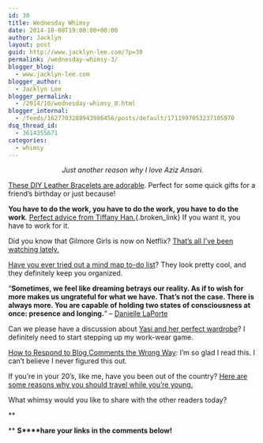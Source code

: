 ```yaml
---
id: 30
title: Wednesday Whimsy
date: 2014-10-08T19:00:00+00:00
author: Jacklyn
layout: post
guid: http://www.jacklyn-lee.com/?p=30
permalink: /wednesday-whimsy-3/
blogger_blog:
  - www.jacklyn-lee.com
blogger_author:
  - Jacklyn Lee
blogger_permalink:
  - /2014/10/wednesday-whimsy_8.html
blogger_internal:
  - /feeds/1627703288943986456/posts/default/1711997053237105970
dsq_thread_id:
  - 3614355671
categories:
  - whimsy
---
```

<input class="jpibfi" type="hidden" />

<div style="text-align: center;">
</div>

<div style="text-align: center;">
  <i>Just another reason why I love Aziz Ansari.</i>
</div>

[These DIY Leather Bracelets are adorable](http://www.abeautifulmess.com/2014/10/easy-leather-bracelet-diy-3-ways.html). Perfect for some quick gifts for a friend&#8217;s birthday or just because!

**You have to do the work, you have to do the work, you have to do the work**. [Perfect advice from Tiffany Han.](http://tiffanyhan.com/notheretosaveyou/?utm_source=rss&utm_medium=rss&utm_campaign=notheretosaveyou){.broken_link} If you want it, you have to work for it.

Did you know that Gilmore Girls is now on Netflix? [That&#8217;s all I&#8217;ve been watching lately.](http://instagram.com/p/t0_O6WSE-W/?modal=true)

[Have you ever tried out a mind map to-do list](http://www.helloneverland.com/creative-lifestyle/mind-map-your-to-do-list)? They look pretty cool, and they definitely keep you organized.

&#8220;**Sometimes, we feel like dreaming betrays our reality. As if to wish for more makes us ungrateful for what we have. That’s not the case. There is always more. You are capable of holding two states of consciousness at once: presence and longing.**&#8221; &#8211; [Danielle LaPorte](http://www.daniellelaporte.com/devoted-to-dreaming/?utm_source=rss&utm_medium=rss&utm_campaign=devoted-to-dreaming)

Can we please have a discussion about [Yasi and her perfect wardrobe](http://hello-gorgeous-blog.blogspot.com/2014/10/change-is-constant.html?showComment=1412560124976#c4759481501643518827)? I definitely need to start stepping up my work-wear game.

[How to Respond to Blog Comments the Wrong Way](http://eastandblog.com/2013/05/how-to-respond-to-blog-comments-wrong/): I&#8217;m so glad I read this. I can&#8217;t believe I never figured this out.

If you&#8217;re in your 20&#8217;s, like me, have you been out of the country? [Here are some reasons why you should travel while you&#8217;re young.](http://www.worldofwanderlust.com/travel-young/)

What whimsy would you like to share with the other readers today?
  
**
  
** **S****hare your links in the comments below!**